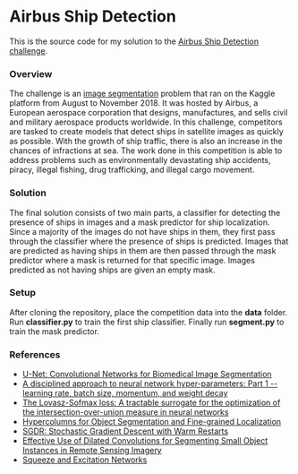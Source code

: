 # Airbus Ship Detection 

This is the source code for my solution to the [Airbus Ship Detection challenge](https://www.kaggle.com/c/airbus-ship-detection).

### Overview

The challenge is an [image segmentation](https://en.wikipedia.org/wiki/Image_segmentation) problem that ran on the Kaggle platform from August to November 2018. It was hosted by Airbus, a European aerospace corporation that designs, manufactures, and sells civil and military aerospace products worldwide. In this challenge, competitors are tasked to create models that detect ships in satellite images as quickly as possible. With the growth of ship traffic, there is also an increase in the chances of infractions at sea. The work done in this competition is able to address problems such as environmentally devastating ship accidents, piracy, illegal fishing, drug trafficking, and illegal cargo movement.

### Solution

The final solution consists of two main parts, a classifier for detecting the presence of ships in images and a mask predictor for ship localization. Since a majority of the images do not have ships in them, they first pass through the classifier where the presence of ships is predicted. Images that are predicted as having ships in them are then passed through the mask predictor where a mask is returned for that specific image. Images predicted as not having ships are given an empty mask.

### Setup 

After cloning the repository, place the competition data into the **data** folder. Run **classifier.py** to train the first ship classifier. Finally run **segment.py** to train the mask predictor.

### References

- [U-Net: Convolutional Networks for Biomedical Image Segmentation](https://arxiv.org/abs/1505.04597)
- [A disciplined approach to neural network hyper-parameters: Part 1 -- learning rate, batch size, momentum, and weight decay](https://arxiv.org/abs/1803.09820)
- [The Lovasz-Sofmax loss: A tractable surrogate for the optimization of the intersection-over-union measure in neural networks](https://arxiv.org/abs/1705.08790)
- [Hypercolumns for Object Segmentation and Fine-grained Localization](https://arxiv.org/abs/1411.5752)
- [SGDR: Stochastic Gradient Descent with Warm Restarts](https://arxiv.org/abs/1608.03983)
- [Effective Use of Dilated Convolutions for Segmenting Small Object Instances in Remote Sensing Imagery](https://arxiv.org/abs/1709.00179)
- [Squeeze and Excitation Networks](https://arxiv.org/abs/1709.01507)
